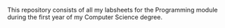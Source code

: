 This repository consists of all my labsheets for the Programming module during the first year of my Computer Science degree.
